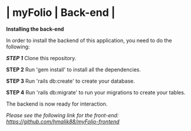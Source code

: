 # | myFolio | Back-end |

**Installing the back-end**

In order to install the backend of this application, you need to do the following:

***STEP 1*** Clone this repository.

**STEP 2** Run 'gem install' to install all the dependencies.

**STEP 3** Run 'rails db:create' to create your database.

**STEP 4** Run 'rails db:migrate' to run your migrations to create your tables.

The backend is now ready for interaction.

*Please see the following link for the front-end: https://github.com/hmalik88/myFolio-frontend* 
